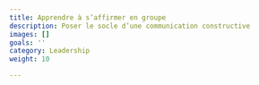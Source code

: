 ```yaml
---
title: Apprendre à s’affirmer en groupe
description: Poser le socle d’une communication constructive
images: []
goals: ''
category: Leadership
weight: 10

---
```

